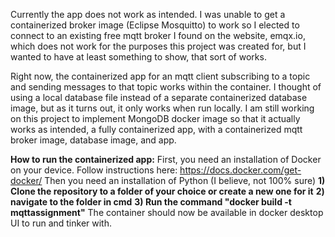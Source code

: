 Currently the app does not work as intended. I was unable to get a containerized broker image (Eclipse Mosquitto) to work so I elected to 
connect to an existing free mqtt broker I found on the website, emqx.io, which does not work for the purposes this project was created for,
but I wanted to have at least something to show, that sort of works.  

Right now, the containerized app for an mqtt client subscribing to a topic and sending messages to that topic works within the container.
I thought of using a local database file instead of a separate containerized database image, but as it turns out, it only works when run locally.
I am still working on this project to implement MongoDB docker image so that it actually works as intended, a fully containerized app, with a 
containerized mqtt broker image, database image, and app.

**How to run the containerized app:**
First, you need an installation of Docker on your device. Follow instructions here: https://docs.docker.com/get-docker/
Then you need an installation of Python (I believe, not 100% sure)
**1) Clone the repository to a folder of your choice or create a new one for it**
**2) navigate to the folder in cmd**
**3) Run the command "docker build -t mqttassignment"**
The container should now be available in docker desktop UI to run and tinker with.


